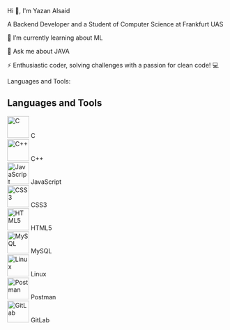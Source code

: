 Hi 👋, I'm Yazan Alsaid

A Backend Developer and a Student of Computer Science at Frankfurt UAS

🌱 I’m currently learning about ML

💬 Ask me about JAVA

⚡ Enthusiastic coder, solving challenges with a passion for clean code! 💻

Languages and Tools:

## Languages and Tools

<img src="https://github.com/YazanAlsaid/YazanAlsaid/assets/119587195/341d2163-ca3e-4f67-b3f5-7e4ba6fdcdbc" width="50" height="50" alt="C"> C   
<img src="https://github.com/YazanAlsaid/YazanAlsaid/assets/119587195/56c267f9-83b2-49cb-86ce-243eaa6c68d5" width="50" height="50" alt="C++"> C++   
<img src="https://github.com/YazanAlsaid/YazanAlsaid/assets/119587195/72eecc56-a3a5-42b6-a497-871a3945cf39" width="50" height="50" alt="JavaScript"> JavaScript   
<img src="https://github.com/YazanAlsaid/YazanAlsaid/assets/119587195/a1674a76-4176-461e-b85f-a1ba0494bcb3" width="50" height="50" alt="CSS3"> CSS3   
<img src="https://github.com/YazanAlsaid/YazanAlsaid/assets/119587195/a8c8dbac-1a1a-402d-bf80-9ea8a03a2845" width="50" height="50" alt="HTML5"> HTML5   
<img src="https://github.com/YazanAlsaid/YazanAlsaid/assets/119587195/55a3677f-67dd-4ce4-bd8c-e932d5d4057a" width="50" height="50" alt="MySQL"> MySQL   
<img src="https://github.com/YazanAlsaid/YazanAlsaid/assets/119587195/69f54aac-7b23-47c5-bcc8-6bb5fa727e17" width="50" height="50" alt="Linux"> Linux   
<img src="https://github.com/YazanAlsaid/YazanAlsaid/assets/119587195/2d3427ff-1be2-48e4-9302-337a0be3857b" width="50" height="50" alt="Postman"> Postman   
<img src="https://github.com/YazanAlsaid/YazanAlsaid/assets/119587195/07b35835-7132-49f1-a37c-70776c952471" width="50" height="50" alt="GitLab"> GitLab
